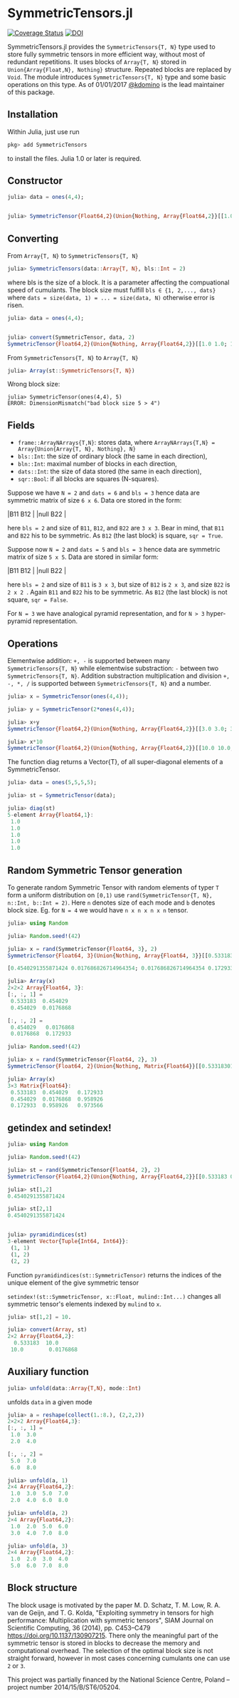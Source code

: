 # SymmetricTensors.jl
[![Coverage Status](https://coveralls.io/repos/github/iitis/SymmetricTensors.jl/badge.svg?branch=master)](https://coveralls.io/github/iitis/SymmetricTensors.jl?branch=master)
[![DOI](https://zenodo.org/badge/DOI/10.5281/zenodo.7034097.svg)](https://doi.org/10.5281/zenodo.7034097)

SymmetricTensors.jl provides the `SymmetricTensors{T, N}` type used to store fully symmetric tensors in more efficient way,
without most of redundant repetitions. It uses blocks of `Array{T, N}` stored in `Union{Array{Float,N}, Nothing}` structure.
Repeated blocks are replaced by `Void`. The module introduces `SymmetricTensors{T, N}` type and some basic operations on this type.
As of 01/01/2017 [@kdomino](https://github.com/kdomino) is the lead maintainer of this package.

## Installation

Within Julia, just use run

```julia
pkg> add SymmetricTensors
```

to install the files. Julia 1.0 or later is required.


## Constructor

```julia
julia> data = ones(4,4);


julia> SymmetricTensor{Float64,2}(Union{Nothing, Array{Float64,2}}[[1.0 1.0; 1.0 1.0] [1.0 1.0; 1.0 1.0]; nothing [1.0 1.0; 1.0 1.0]], 2, 2, 4, true)


```

## Converting

From `Array{T, N}` to `SymmetricTensors{T, N}`

```julia
julia> SymmetricTensors(data::Array{T, N}, bls::Int = 2)
```
where bls is the size of a block. It is a parameter affecting the compuational speed of cumulants. The block size must fulfill `bls ∈ {1, 2,..., dats}` where `dats = size(data, 1) = ... = size(data, N)` otherwise error is risen.


```julia
julia> data = ones(4,4);


julia> convert(SymmetricTensor, data, 2)
SymmetricTensor{Float64,2}(Union{Nothing, Array{Float64,2}}[[1.0 1.0; 1.0 1.0] [1.0 1.0; 1.0 1.0]; nothing [1.0 1.0; 1.0 1.0]], 2, 2, 4, true)

```

From `SymmetricTensors{T, N}` to `Array{T, N}`

```julia
julia> Array(st::SymmetricTensors{T, N})
```

Wrong block size:

```
julia> SymmetricTensor(ones(4,4), 5)
ERROR: DimensionMismatch("bad block size 5 > 4")
```


## Fields

- `frame::ArrayNArrays{T,N}`: stores data, where `ArrayNArrays{T,N} = Array{Union{Array{T, N}, Nothing}, N}`
- `bls::Int`: the size of ordinary block (the same in each direction),
- `bln::Int`: maximal number of blocks in each direction,
- `dats::Int`: the size of data stored (the same in each direction),
- `sqr::Bool`: if all blocks are squares (N-squares).


Suppose we have `N = 2` and `dats = 6` and `bls = 3` hence data are symmetric matrix of size `6 x 6`. Data ore stored in the form:

|B11   B12 |
|null  B22 |

here `bls = 2` and size of `B11`, `B12`, and `B22` are `3 x 3`. Bear in mind, that `B11` and `B22` his to be symmetric. As `B12` (the last block) is square, `sqr = True`.

Suppose now `N = 2` and `dats = 5` and `bls = 3` hence data are symmetric matrix of size `5 x 5`. Data are stored in similar form:

|B11   B12 |
|null  B22 |

here `bls = 2` and size of `B11` is `3 x 3`, but size of `B12` is `2 x 3`, and size `B22` is `2 x 2 `. Again `B11` and `B22` his to be symmetric. As `B12` (the last block) is not square, `sqr = False`.

For `N = 3` we have analogical pyramid representation, and for `N > 3` hyper-pyramid representation.



## Operations

Elementwise addition: `+, -` is supported between many `SymmetricTensors{T, N}` while elementwise substraction: `-` between two `SymmetricTensors{T, N}`. Addition substraction multiplication and division `+, -, *, /`
is supported between `SymmetricTensors{T, N}` and a number. 

```julia
julia> x = SymmetricTensor(ones(4,4));

julia> y = SymmetricTensor(2*ones(4,4));

julia> x+y
SymmetricTensor{Float64,2}(Union{Nothing, Array{Float64,2}}[[3.0 3.0; 3.0 3.0] [3.0 3.0; 3.0 3.0]; #undef [3.0 3.0; 3.0 3.0]], 2, 2, 4, true)

julia> x*10
SymmetricTensor{Float64,2}(Union{Nothing, Array{Float64,2}}[[10.0 10.0; 10.0 10.0] [10.0 10.0; 10.0 10.0]; #undef [10.0 10.0; 10.0 10.0]], 2, 2, 4, true)
```


The function diag returns a Vector{T}, of all super-diagonal elements of a SymmetricTensor.

```julia
julia> data = ones(5,5,5,5);

julia> st = SymmetricTensor(data);

julia> diag(st)
5-element Array{Float64,1}:
 1.0
 1.0
 1.0
 1.0
 1.0
```

## Random Symmetric Tensor generation

To generate random Symmetric Tensor with random elements of typer `T` form a uniform distribution on `[0,1)` use `rand(SymmetricTensor{T, N}, n::Int, b::Int = 2)`. Here `n` denotes size of each mode and `b` denotes block size. Eg. for `N = 4` we would have `n x n x n x n` tensor.

```julia
julia> using Random

julia> Random.seed!(42)

julia> x = rand(SymmetricTensor{Float64, 3}, 2)
SymmetricTensor{Float64, 3}(Union{Nothing, Array{Float64, 3}}[[0.5331830160438613 0.4540291355871424; 0.4540291355871424 0.017686826714964354]

[0.4540291355871424 0.017686826714964354; 0.017686826714964354 0.17293302893695128]], 2, 1, 2, true)

julia> Array(x)
2×2×2 Array{Float64, 3}:
[:, :, 1] =
 0.533183  0.454029
 0.454029  0.0176868

[:, :, 2] =
 0.454029   0.0176868
 0.0176868  0.172933


```

```julia
julia> Random.seed!(42)

julia> x = rand(SymmetricTensor{Float64, 2}, 3)
SymmetricTensor{Float64, 2}(Union{Nothing, Matrix{Float64}}[[0.5331830160438613 0.4540291355871424; 0.4540291355871424 0.017686826714964354] [0.17293302893695128; 0.9589258763297348]; nothing [0.9735659798036858]], 2, 2, 3, false)

julia> Array(x)
3×3 Matrix{Float64}:
 0.533183  0.454029   0.172933
 0.454029  0.0176868  0.958926
 0.172933  0.958926   0.973566

```

## getindex and setindex!

```julia
julia> using Random

julia> Random.seed!(42)

julia> st = rand(SymmetricTensor{Float64, 2}, 2)
SymmetricTensor{Float64,2}(Union{Nothing, Array{Float64,2}}[[0.533183 0.454029; 0.454029 0.0176868]], 2, 1, 2, true)

julia> st[1,2]
0.4540291355871424

julia> st[2,1]
0.4540291355871424


julia> pyramidindices(st)
3-element Vector{Tuple{Int64, Int64}}:
 (1, 1)
 (1, 2)
 (2, 2)

```
Function ```pyramidindices(st::SymmetricTensor)``` returns the indices of the unique element of the give symmetric tensor


`setindex!(st::SymmetricTensor, x::Float, mulind::Int...)` changes all symmetric tensor's elements indexed by `mulind` to `x`.

```julia
julia> st[1,2] = 10.

julia> convert(Array, st)
2×2 Array{Float64,2}:
  0.533183  10.0      
 10.0        0.0176868

```

## Auxiliary function

```julia
julia> unfold(data::Array{T,N}, mode::Int)
```
unfolds `data` in a given mode

```julia
julia> a = reshape(collect(1.:8.), (2,2,2))
2×2×2 Array{Float64,3}:
[:, :, 1] =
 1.0  3.0
 2.0  4.0

[:, :, 2] =
 5.0  7.0
 6.0  8.0

julia> unfold(a, 1)
2×4 Array{Float64,2}:
 1.0  3.0  5.0  7.0
 2.0  4.0  6.0  8.0

julia> unfold(a, 2)
2×4 Array{Float64,2}:
 1.0  2.0  5.0  6.0
 3.0  4.0  7.0  8.0

julia> unfold(a, 3)
2×4 Array{Float64,2}:
 1.0  2.0  3.0  4.0
 5.0  6.0  7.0  8.0
```

## Block structure

The block usage is motivated by the paper M. D. Schatz, T. M. Low, R. A. van de Geijn, and T. G. Kolda, "Exploiting symmetry in tensors for high performance: Multiplication with symmetric tensors", SIAM Journal on Scientific Computing, 36 (2014), pp. C453–C479 https://doi.org/10.1137/130907215. There only the meaningful part of the symmetric tensor is stored in blocks to decrease the memory and computational overhead. The selection of the optimal block size is not straight forward, however in most cases concerning cumulants one can use `2` or `3`.



This project was partially financed by the National Science Centre, Poland – project number 2014/15/B/ST6/05204.
